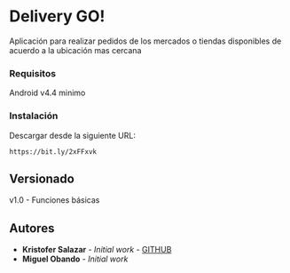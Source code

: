 # Delivery GO!

Aplicación para realizar pedidos de los mercados o tiendas disponibles de acuerdo a la ubicación mas cercana

### Requisitos

Android v4.4 minimo

### Instalación

Descargar desde la siguiente URL:

```
https://bit.ly/2xFFxvk
```

## Versionado

v1.0 - Funciones básicas

## Autores

* **Kristofer Salazar** - *Initial work* - [GITHUB](https://github.com/JeanSalazar)
* **Miguel Obando** - *Initial work*
